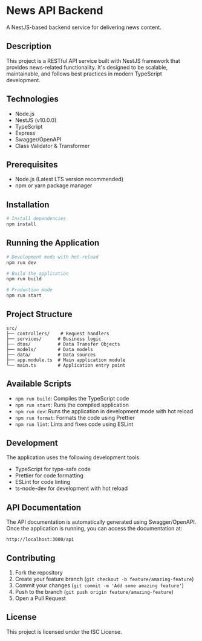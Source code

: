 # News API Backend

A NestJS-based backend service for delivering news content.

## Description

This project is a RESTful API service built with NestJS framework that provides news-related functionality. It's designed to be scalable, maintainable, and follows best practices in modern TypeScript development.

## Technologies

- Node.js
- NestJS (v10.0.0)
- TypeScript
- Express
- Swagger/OpenAPI
- Class Validator & Transformer

## Prerequisites

- Node.js (Latest LTS version recommended)
- npm or yarn package manager

## Installation

```bash
# Install dependencies
npm install
```

## Running the Application

```bash
# Development mode with hot-reload
npm run dev

# Build the application
npm run build

# Production mode
npm run start
```

## Project Structure

```
src/
├── controllers/    # Request handlers
├── services/      # Business logic
├── dtos/          # Data Transfer Objects
├── models/        # Data models
├── data/          # Data sources
├── app.module.ts  # Main application module
└── main.ts        # Application entry point
```

## Available Scripts

- `npm run build`: Compiles the TypeScript code
- `npm run start`: Runs the compiled application
- `npm run dev`: Runs the application in development mode with hot reload
- `npm run format`: Formats the code using Prettier
- `npm run lint`: Lints and fixes code using ESLint

## Development

The application uses the following development tools:
- TypeScript for type-safe code
- Prettier for code formatting
- ESLint for code linting
- ts-node-dev for development with hot reload

## API Documentation

The API documentation is automatically generated using Swagger/OpenAPI. Once the application is running, you can access the documentation at:
```
http://localhost:3000/api
```

## Contributing

1. Fork the repository
2. Create your feature branch (`git checkout -b feature/amazing-feature`)
3. Commit your changes (`git commit -m 'Add some amazing feature'`)
4. Push to the branch (`git push origin feature/amazing-feature`)
5. Open a Pull Request

## License

This project is licensed under the ISC License. 